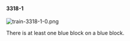 #### 3318-1
![train-3318-1-0.png](https://github.com/lil-lab/nlvr/raw/master/nlvr/train/images/74/train-3318-1-0.png "train-3318-1-0.png")

There is at least one blue block on a blue block.